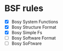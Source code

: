 # BSF rules

- [x] Bosy System Functions
- [x] Bosy Structure Format
- [x] Bosy Simple Fs
- [ ] Bosy Software Format
- [ ] Bosy SoFtware